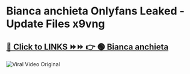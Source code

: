 
 # Bianca anchieta Onlyfans Leaked - Update Files x9vng

## <h2><a href="https://clipsfans.com/Bianca_anchieta&ref=git">🔗 Click to LINKS ⏩⏩ 👉 🟢 Bianca anchieta </a></h2>

<a href="https://clipsfans.com/Bianca_anchieta&ref=git" rel="nofollow" data-target="animated-image.originalLink"><img src="https://i.ibb.co.com/xMMVF88/686577567.gif" alt="Viral Video Original" style="max-width: 100%; display: inline-block;" data-target="animated-image.originalImage"></a>

